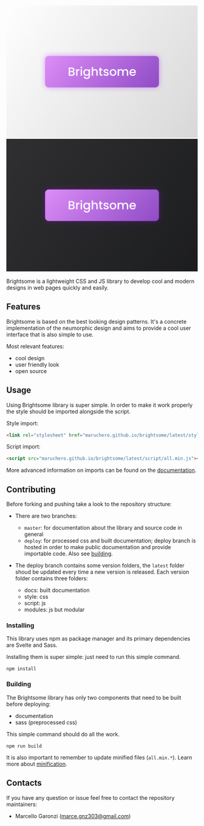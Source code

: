 ![](img/brightsome_logo.jpg#gh-light-mode-only)
![](img/brightsome_logo_dark.jpg#gh-dark-mode-only)

Brightsome is a lightweight CSS and JS library to develop cool and modern designs in web pages quickly and easily.

## Features

Brightsome is based on the best looking design patterns. It's a concrete implementation of the neumorphic design and aims to provide a cool user interface that is also simple to use.

Most relevant features:
- cool design
- user friendly look
- open source

## Usage

Using Brightsome library is super simple. In order to make it work properly the style should be imported alongside the script.

Style import:
```html
<link rel="stylesheet" href="maruchero.github.io/brightsome/latest/style/all.min.css">
```

Script import:

```html
<script src="maruchero.github.io/brightsome/latest/script/all.min.js"></script>
```

More advanced information on imports can be found on the [documentation]().

## Contributing

Before forking and pushing take a look to the repository structure:

- There are two branches:
  - `master`: for documentation about the library and source code in general
  - `deploy`: for processed css and built documentation; deploy branch is hosted in order to make public documentation and provide importable code. Also see [building](#building).

- The deploy branch contains some version folders, the `latest` folder shoud be updated every time a new version is released. Each version folder contains three folders:
  - docs: built documentation
  - style: css
  - script: js
  - modules: js but modular

### Installing

This library uses npm as package manager and its primary dependencies are Svelte and Sass.

Installing them is super simple: just need to run this simple command.
```commandline
npm install
```

### Building

The Brightsome library has only two components that need to be built before deploying:
- documentation
- sass (preprocessed css)

This simple command should do all the work.
```commandline
npm run build
```

It is also important to remember to update minified files (`all.min.*`). Learn more about [minification](https://www.imperva.com/learn/performance/minification/).

## Contacts

If you have any question or issue feel free to contact the repository maintainers:
- Marcello Garonzi ([marce.gnz303@gmail.com](mailto:marce.gnz303@gmail.com))
